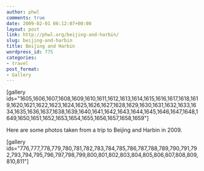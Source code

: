 ```yaml
---
author: phwl
comments: true
date: 2009-02-01 06:12:07+00:00
layout: post
link: http://phwl.org/beijing-and-harbin/
slug: beijing-and-harbin
title: Beijing and Harbin
wordpress_id: 775
categories:
- travel
post_format:
- Gallery
---
```


[gallery ids="1605,1606,1607,1608,1609,1610,1611,1612,1613,1614,1615,1616,1617,1618,1619,1620,1621,1622,1623,1624,1625,1626,1627,1628,1629,1630,1631,1632,1633,1634,1635,1636,1637,1638,1639,1640,1641,1642,1643,1644,1645,1646,1647,1648,1649,1650,1651,1652,1653,1654,1655,1656,1657,1658,1659"]

Here are some photos taken from a trip to Beijing and Harbin in 2009.

[gallery ids="776,777,778,779,780,781,782,783,784,785,786,787,788,789,790,791,792,793,794,795,796,797,798,799,800,801,802,803,804,805,806,807,808,809,810,811"]
